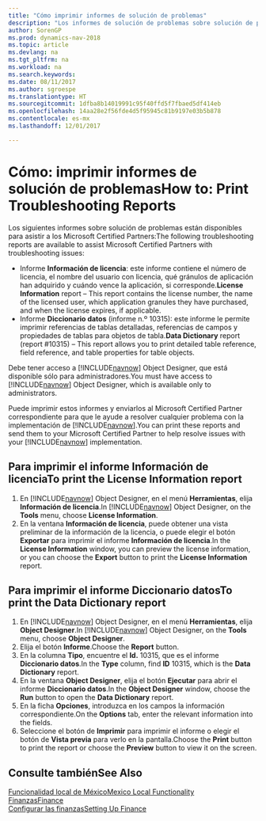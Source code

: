 ```yaml
---
title: "Cómo imprimir informes de solución de problemas"
description: "Los informes de solución de problemas sobre solución de problemas están disponibles para asistir a los Microsoft Certified Partners."
author: SorenGP
ms.prod: dynamics-nav-2018
ms.topic: article
ms.devlang: na
ms.tgt_pltfrm: na
ms.workload: na
ms.search.keywords: 
ms.date: 08/11/2017
ms.author: sgroespe
ms.translationtype: HT
ms.sourcegitcommit: 1dfba8b14019991c95f40ffd5f7fbaed5df414eb
ms.openlocfilehash: 14aa28e2f56fde4d5f95945c81b9197e03b5b878
ms.contentlocale: es-mx
ms.lasthandoff: 12/01/2017

---
```

# <a name="how-to-print-troubleshooting-reports"></a><span data-ttu-id="f9daf-103">Cómo: imprimir informes de solución de problemas</span><span class="sxs-lookup"><span data-stu-id="f9daf-103">How to: Print Troubleshooting Reports</span></span>
<span data-ttu-id="f9daf-104">Los siguientes informes sobre solución de problemas están disponibles para asistir a los Microsoft Certified Partners:</span><span class="sxs-lookup"><span data-stu-id="f9daf-104">The following troubleshooting reports are available to assist Microsoft Certified Partners with troubleshooting issues:</span></span>  

-   <span data-ttu-id="f9daf-105">Informe **Información de licencia**: este informe contiene el número de licencia, el nombre del usuario con licencia, qué gránulos de aplicación han adquirido y cuándo vence la aplicación, si corresponde.</span><span class="sxs-lookup"><span data-stu-id="f9daf-105">**License Information** report – This report contains the license number, the name of the licensed user, which application granules they have purchased, and when the license expires, if applicable.</span></span>  
-   <span data-ttu-id="f9daf-106">Informe **Diccionario datos** (informe n.º 10315): este informe le permite imprimir referencias de tablas detalladas, referencias de campos y propiedades de tablas para objetos de tabla.</span><span class="sxs-lookup"><span data-stu-id="f9daf-106">**Data Dictionary** report (report #10315) – This report allows you to print detailed table reference, field reference, and table properties for table objects.</span></span>  

<span data-ttu-id="f9daf-107">Debe tener acceso a [!INCLUDE[navnow](../../includes/navnow_md.md)] Object Designer, que está disponible sólo para administradores.</span><span class="sxs-lookup"><span data-stu-id="f9daf-107">You must have access to [!INCLUDE[navnow](../../includes/navnow_md.md)] Object Designer, which is available only to administrators.</span></span>  

<span data-ttu-id="f9daf-108">Puede imprimir estos informes y enviarlos al Microsoft Certified Partner correspondiente para que le ayude a resolver cualquier problema con la implementación de [!INCLUDE[navnow](../../includes/navnow_md.md)].</span><span class="sxs-lookup"><span data-stu-id="f9daf-108">You can print these reports and send them to your Microsoft Certified Partner to help resolve issues with your [!INCLUDE[navnow](../../includes/navnow_md.md)] implementation.</span></span>  

## <a name="to-print-the-license-information-report"></a><span data-ttu-id="f9daf-109">Para imprimir el informe Información de licencia</span><span class="sxs-lookup"><span data-stu-id="f9daf-109">To print the License Information report</span></span>  
1.  <span data-ttu-id="f9daf-110">En [!INCLUDE[navnow](../../includes/navnow_md.md)] Object Designer, en el menú **Herramientas**, elija **Información de licencia**.</span><span class="sxs-lookup"><span data-stu-id="f9daf-110">In [!INCLUDE[navnow](../../includes/navnow_md.md)] Object Designer, on the **Tools** menu, choose **License Information**.</span></span>  
2.  <span data-ttu-id="f9daf-111">En la ventana **Información de licencia**, puede obtener una vista preliminar de la información de la licencia, o puede elegir el botón **Exportar** para imprimir el informe **Información de licencia**.</span><span class="sxs-lookup"><span data-stu-id="f9daf-111">In the **License Information** window, you can preview the license information, or you can choose the **Export** button to print the **License Information** report.</span></span>  

## <a name="to-print-the-data-dictionary-report"></a><span data-ttu-id="f9daf-112">Para imprimir el informe Diccionario datos</span><span class="sxs-lookup"><span data-stu-id="f9daf-112">To print the Data Dictionary report</span></span>  
1.  <span data-ttu-id="f9daf-113">En [!INCLUDE[navnow](../../includes/navnow_md.md)] Object Designer, en el menú **Herramientas**, elija **Object Designer**.</span><span class="sxs-lookup"><span data-stu-id="f9daf-113">In [!INCLUDE[navnow](../../includes/navnow_md.md)] Object Designer, on the **Tools** menu, choose **Object Designer**.</span></span>  
2.  <span data-ttu-id="f9daf-114">Elija el botón **Informe**.</span><span class="sxs-lookup"><span data-stu-id="f9daf-114">Choose the **Report** button.</span></span>  
3.  <span data-ttu-id="f9daf-115">En la columna **Tipo**, encuentre el **Id.** 10315, que es el informe **Diccionario datos**.</span><span class="sxs-lookup"><span data-stu-id="f9daf-115">In the **Type** column, find **ID** 10315, which is the **Data Dictionary** report.</span></span>  
4.  <span data-ttu-id="f9daf-116">En la ventana **Object Designer**, elija el botón **Ejecutar** para abrir el informe **Diccionario datos**.</span><span class="sxs-lookup"><span data-stu-id="f9daf-116">In the **Object Designer** window, choose the **Run** button to open the **Data Dictionary** report.</span></span>  
5.  <span data-ttu-id="f9daf-117">En la ficha **Opciones**, introduzca en los campos la información correspondiente.</span><span class="sxs-lookup"><span data-stu-id="f9daf-117">On the **Options** tab, enter the relevant information into the fields.</span></span>  
6.  <span data-ttu-id="f9daf-118">Seleccione el botón de **Imprimir** para imprimir el informe o elegir el botón de **Vista previa** para verlo en la pantalla.</span><span class="sxs-lookup"><span data-stu-id="f9daf-118">Choose the **Print** button to print the report or choose the **Preview** button to view it on the screen.</span></span>  

## <a name="see-also"></a><span data-ttu-id="f9daf-119">Consulte también</span><span class="sxs-lookup"><span data-stu-id="f9daf-119">See Also</span></span>  
[<span data-ttu-id="f9daf-120">Funcionalidad local de México</span><span class="sxs-lookup"><span data-stu-id="f9daf-120">Mexico Local Functionality</span></span>](mexico-local-functionality.md)  
[<span data-ttu-id="f9daf-121">Finanzas</span><span class="sxs-lookup"><span data-stu-id="f9daf-121">Finance</span></span>](../../finance.md)  
[<span data-ttu-id="f9daf-122">Configurar las finanzas</span><span class="sxs-lookup"><span data-stu-id="f9daf-122">Setting Up Finance</span></span>](../../finance.md)

